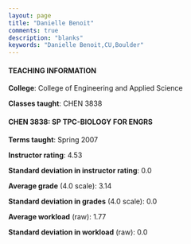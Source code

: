 ```yaml
---
layout: page
title: "Danielle Benoit" 
comments: true
description: "blanks"
keywords: "Danielle Benoit,CU,Boulder"
---
```

<head>
<script src="https://ajax.googleapis.com/ajax/libs/jquery/2.1.3/jquery.min.js"></script>
<script src="https://dl.dropboxusercontent.com/s/pc42nxpaw1ea4o9/highcharts.js?dl=0"></script>
<!-- <script src="../assets/js/highcharts.js"></script> -->
<style type="text/css">@font-face {
	font-family: "Bebas Neue";
	src: url(https://www.filehosting.org/file/details/544349/BebasNeue Regular.otf) format("opentype");
	}
	h1.Bebas { 
		font-family: "Bebas Neue", Verdana, Tahoma;
	}
</style>
</head>
	   
#### TEACHING INFORMATION

**College**: College of Engineering and Applied Science

**Classes taught**: CHEN 3838

#### CHEN 3838: SP TPC-BIOLOGY FOR ENGRS

**Terms taught**: Spring 2007

**Instructor rating**: 4.53

**Standard deviation in instructor rating**: 0.0

**Average grade** (4.0 scale): 3.14

**Standard deviation in grades** (4.0 scale): 0.0

**Average workload** (raw): 1.77

**Standard deviation in workload** (raw): 0.0

